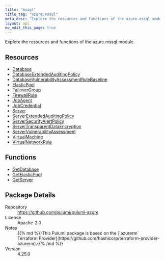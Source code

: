 ```yaml
---
title: "mssql"
title_tag: "azure.mssql"
meta_desc: "Explore the resources and functions of the azure.mssql module."
layout: api
no_edit_this_page: true
---
```


<!-- WARNING: this file was generated by Pulumi Docs Generator. -->
<!-- Do not edit by hand unless you're certain you know what you are doing! -->

Explore the resources and functions of the azure.mssql module.

<h2 id="resources">Resources</h2>
<ul class="api">
    <li><a href="database" title="Database"><span class="api-symbol api-symbol--resource"></span>Database</a></li>
    <li><a href="databaseextendedauditingpolicy" title="DatabaseExtendedAuditingPolicy"><span class="api-symbol api-symbol--resource"></span>DatabaseExtendedAuditingPolicy</a></li>
    <li><a href="databasevulnerabilityassessmentrulebaseline" title="DatabaseVulnerabilityAssessmentRuleBaseline"><span class="api-symbol api-symbol--resource"></span>DatabaseVulnerabilityAssessmentRuleBaseline</a></li>
    <li><a href="elasticpool" title="ElasticPool"><span class="api-symbol api-symbol--resource"></span>ElasticPool</a></li>
    <li><a href="failovergroup" title="FailoverGroup"><span class="api-symbol api-symbol--resource"></span>FailoverGroup</a></li>
    <li><a href="firewallrule" title="FirewallRule"><span class="api-symbol api-symbol--resource"></span>FirewallRule</a></li>
    <li><a href="jobagent" title="JobAgent"><span class="api-symbol api-symbol--resource"></span>JobAgent</a></li>
    <li><a href="jobcredential" title="JobCredential"><span class="api-symbol api-symbol--resource"></span>JobCredential</a></li>
    <li><a href="server" title="Server"><span class="api-symbol api-symbol--resource"></span>Server</a></li>
    <li><a href="serverextendedauditingpolicy" title="ServerExtendedAuditingPolicy"><span class="api-symbol api-symbol--resource"></span>ServerExtendedAuditingPolicy</a></li>
    <li><a href="serversecurityalertpolicy" title="ServerSecurityAlertPolicy"><span class="api-symbol api-symbol--resource"></span>ServerSecurityAlertPolicy</a></li>
    <li><a href="servertransparentdataencryption" title="ServerTransparentDataEncryption"><span class="api-symbol api-symbol--resource"></span>ServerTransparentDataEncryption</a></li>
    <li><a href="servervulnerabilityassessment" title="ServerVulnerabilityAssessment"><span class="api-symbol api-symbol--resource"></span>ServerVulnerabilityAssessment</a></li>
    <li><a href="virtualmachine" title="VirtualMachine"><span class="api-symbol api-symbol--resource"></span>VirtualMachine</a></li>
    <li><a href="virtualnetworkrule" title="VirtualNetworkRule"><span class="api-symbol api-symbol--resource"></span>VirtualNetworkRule</a></li>
</ul>

<h2 id="functions">Functions</h2>
<ul class="api">
    <li><a href="getdatabase" title="GetDatabase"><span class="api-symbol api-symbol--function"></span>GetDatabase</a></li>
    <li><a href="getelasticpool" title="GetElasticPool"><span class="api-symbol api-symbol--function"></span>GetElasticPool</a></li>
    <li><a href="getserver" title="GetServer"><span class="api-symbol api-symbol--function"></span>GetServer</a></li>
</ul>

<h2 id="package-details">Package Details</h2>
<dl class="package-details">
	<dt>Repository</dt>
	<dd><a href="https://github.com/pulumi/pulumi-azure">https://github.com/pulumi/pulumi-azure</a></dd>
	<dt>License</dt>
	<dd>Apache-2.0</dd>
	<dt>Notes</dt>
	<dd>{{% md %}}This Pulumi package is based on the [`azurerm` Terraform Provider](https://github.com/hashicorp/terraform-provider-azurerm).{{% /md %}}</dd>
	<dt>Version</dt>
	<dd>4.25.0</dd>
</dl>

